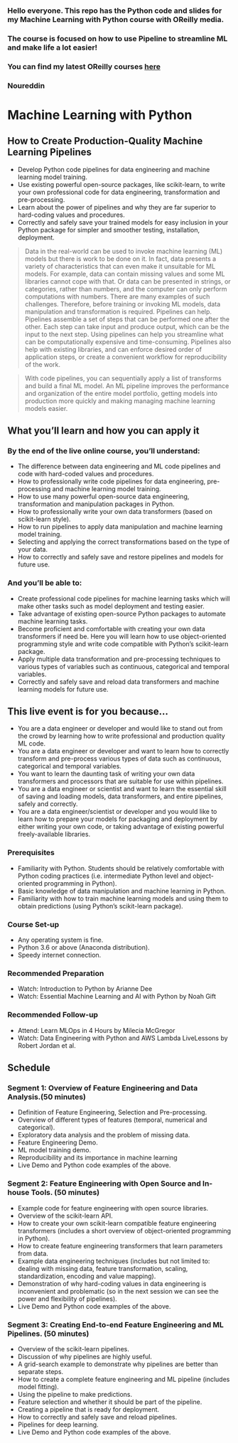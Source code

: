 ### Hello everyone. This repo has the Python code and slides for my Machine Learning with Python course with OReilly media.
### The course is focused on how to use Pipeline to streamline ML and make life a lot easier!

### You can find my latest OReilly courses **[here](https://www.oreilly.com/search/?query=Noureddin%20Sadawi&field=all)** 



### Noureddin


# Machine Learning with Python

## How to Create Production-Quality Machine Learning Pipelines

- Develop Python code pipelines for data engineering and machine learning model training.
- Use existing powerful open-source packages, like scikit-learn, to write your own professional code for data engineering, transformation and pre-processing.
- Learn about the power of pipelines and why they are far superior to hard-coding values and procedures.
- Correctly and safely save your trained models for easy inclusion in your Python package for simpler and smoother testing, installation, deployment.
> Data in the real-world can be used to invoke machine learning (ML) models but there is work to be done on it. In fact, data presents a variety of characteristics that can even make it unsuitable for ML models. For example, data can contain missing values and some ML libraries cannot cope with that. Or data can be presented in strings, or categories, rather than numbers, and the computer can only perform computations with numbers. There are many examples of such challenges. Therefore, before training or invoking ML models, data manipulation and transformation is required. Pipelines can help. Pipelines assemble a set of steps that can be performed one after the other. Each step can take input and produce output, which can be the input to the next step. Using pipelines can help you streamline what can be computationally expensive and time-consuming. Pipelines also help with existing libraries, and can enforce desired order of application steps, or create a convenient workflow for reproducibility of the work.

> With code pipelines, you can sequentially apply a list of transforms and build a final ML model. An ML pipeline improves the performance and organization of the entire model portfolio, getting models into production more quickly and making managing machine learning models easier.

## What you’ll learn and how you can apply it
### By the end of the live online course, you’ll understand:

- The difference between data engineering and ML code pipelines and code with hard-coded values and procedures.
- How to professionally write code pipelines for data engineering, pre-processing and machine learning model training.
- How to use many powerful open-source data engineering, transformation and manipulation packages in Python.
- How to professionally write your own data transformers (based on scikit-learn style).
- How to run pipelines to apply data manipulation and machine learning model training.
- Selecting and applying the correct transformations based on the type of your data.
- How to correctly and safely save and restore pipelines and models for future use.

### And you’ll be able to:

- Create professional code pipelines for machine learning tasks which will make other tasks such as model deployment and testing easier.
- Take advantage of existing open-source Python packages to automate machine learning tasks.
- Become proficient and comfortable with creating your own data transformers if need be. Here you will learn how to use object-oriented programming style and write code compatible with Python’s scikit-learn package.
- Apply multiple data transformation and pre-processing techniques to various types of variables such as continuous, categorical and temporal variables.
- Correctly and safely save and reload data transformers and machine learning models for future use.

## This live event is for you because…
- You are a data engineer or developer and would like to stand out from the crowd by learning how to write professional and production quality ML code.
- You are a data engineer or developer and want to learn how to correctly transform and pre-process various types of data such as continuous, categorical and temporal variables.
- You want to learn the daunting task of writing your own data transformers and processors that are suitable for use within pipelines.
- You are a data engineer or scientist and want to learn the essential skill of saving and loading models, data transformers, and entire pipelines, safely and correctly.
- You are a data engineer/scientist or developer and you would like to learn how to prepare your models for packaging and deployment by either writing your own code, or taking advantage of existing powerful freely-available libraries.
### Prerequisites
- Familiarity with Python. Students should be relatively comfortable with Python coding practices (i.e. intermediate Python level and object-oriented programming in Python).
- Basic knowledge of data manipulation and machine learning in Python.
- Familiarity with how to train machine learning models and using them to obtain predictions (using Python’s scikit-learn package).
### Course Set-up

- Any operating system is fine.
- Python 3.6 or above (Anaconda distribution).
- Speedy internet connection.
### Recommended Preparation

- Watch: Introduction to Python by Arianne Dee
- Watch: Essential Machine Learning and AI with Python by Noah Gift
### Recommended Follow-up

- Attend: Learn MLOps in 4 Hours by Milecia McGregor
- Watch: Data Engineering with Python and AWS Lambda LiveLessons by Robert Jordan et al.

## Schedule

### Segment 1: Overview of Feature Engineering and Data Analysis.(50 minutes)

- Definition of Feature Engineering, Selection and Pre-processing.
- Overview of different types of features (temporal, numerical and categorical).
- Exploratory data analysis and the problem of missing data.
- Feature Engineering Demo.
- ML model training demo.
- Reproducibility and its importance in machine learning
- Live Demo and Python code examples of the above.

### Segment 2: Feature Engineering with Open Source and In-house Tools. (50 minutes)

- Example code for feature engineering with open source libraries.
- Overview of the scikit-learn API.
- How to create your own scikit-learn compatible feature engineering transformers (includes a short overview of object-oriented programming in Python).
- How to create feature engineering transformers that learn parameters from data.
- Example data engineering techniques (includes but not limited to: dealing with missing data, feature transformation, scaling, standardization, encoding and value mapping).
- Demonstration of why hard-coding values in data engineering is inconvenient and problematic (so in the next session we can see the power and flexibility of pipelines).
- Live Demo and Python code examples of the above.

### Segment 3: Creating End-to-end Feature Engineering and ML Pipelines. (50 minutes)

- Overview of the scikit-learn pipelines.
- Discussion of why pipelines are highly useful.
- A grid-search example to demonstrate why pipelines are better than separate steps.
- How to create a complete feature engineering and ML pipeline (includes model fitting).
- Using the pipeline to make predictions.
- Feature selection and whether it should be part of the pipeline.
- Creating a pipeline that is ready for deployment.
- How to correctly and safely save and reload pipelines.
- Pipelines for deep learning.
- Live Demo and Python code examples of the above.
